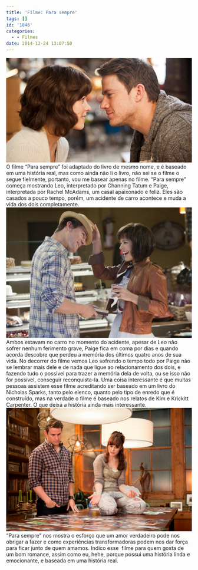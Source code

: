 ```yaml
---
title: 'Filme: Para sempre'
tags: []
id: '1846'
categories:
  - - Filmes
date: 2014-12-24 13:07:50
---
```


[![Filme: Para sempre ](/images/2014/12/maxresdefault.jpg)](/images/2014/12/maxresdefault.jpg) O filme “Para sempre” foi adaptado do livro de mesmo nome, e é baseado em uma história real, mas como ainda não li o livro, não sei se o filme o segue fielmente, portanto, vou me basear apenas no filme. “Para sempre” começa mostrando Leo, interpretado por Channing Tatum e Paige, interpretada por Rachel McAdams, um casal apaixonado e feliz. Eles são casados a pouco tempo, porém, um acidente de carro acontece e muda a vida dos dois completamente. [![Filme: para sempre](/images/2014/12/filmes_1750_Para-Sempre-2.jpg)](/images/2014/12/filmes_1750_Para-Sempre-2.jpg) Ambos estavam no carro no momento do acidente, apesar de Leo não sofrer nenhum ferimento grave, Paige fica em coma por dias e quando acorda descobre que perdeu a memória dos últimos quatro anos de sua vida. No decorrer do filme vemos Leo sofrendo o tempo todo por Paige não se lembrar mais dele e de nada que ligue ao relacionamento dos dois, e fazendo tudo o possível para trazer a memória dela de volta, ou se isso não for possível, conseguir reconquista-la. Uma coisa interessante é que muitas pessoas assistem esse filme acreditando ser baseado em um livro do Nicholas Sparks, tanto pelo elenco, quanto pelo tipo de enredo que é construído, mas na verdade o filme é baseado nos relatos de Kim e Krickitt Carpenter. O que deixa a história ainda mais interessante. [![Filme: para sempre](/images/2014/12/filme-para-sempre-imagem-rachel-mcadams-channing-tatum-7.jpg)](/images/2014/12/filme-para-sempre-imagem-rachel-mcadams-channing-tatum-7.jpg) “Para sempre” nos mostra o esforço que um amor verdadeiro pode nos obrigar a fazer e como experiências transformadoras podem nos dar força para ficar junto de quem amamos. Indico esse  filme para quem gosta de um bom romance, assim como eu, hehe, porque possui uma história linda e emocionante, e baseada em uma história real.
